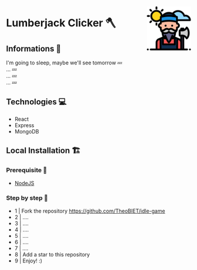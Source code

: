 <img src="./ressources/lumberjack.svg" align="right"
     alt="Lumberjack" width="120" height="120">

# Lumberjack Clicker 🪓 &nbsp;&nbsp;&nbsp;&nbsp;&nbsp;&nbsp;&nbsp;

## Informations 👀

I'm going to sleep, maybe we'll see tomorrow 💤  
... 💤  
... 💤  
... 💤

## Technologies 💻

-   React
-   Express
-   MongoDB

## Local Installation 🏗️

### Prerequisite 🌱

-   [NodeJS](https://nodejs.org/en/)

### Step by step 👣

-   1 | Fork the repository https://github.com/TheoBIET/idle-game
-   2 | ....
-   3 | ....
-   4 | ....
-   5 | ....
-   6 | ....
-   7 | ....
-   8 | Add a star to this repository
-   9 | Enjoy! :)
